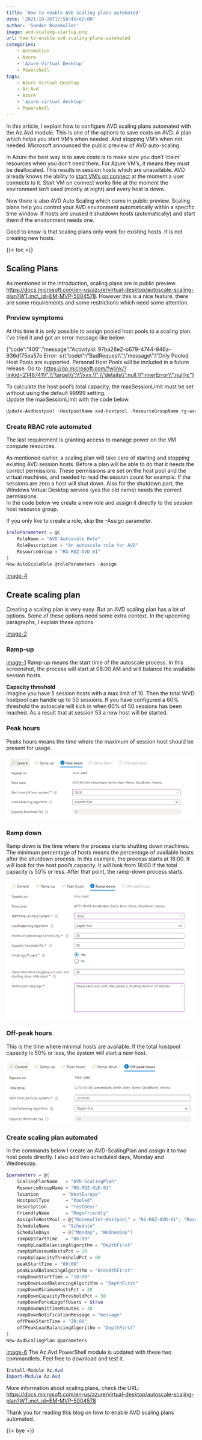```yaml
---
title: 'How to enable AVD scaling plans automated'
date: '2021-10-20T17:58:45+02:00'
author: 'Sander Rozemuller'
image: avd-scaling-startup.png
url: how-to-enable-avd-scaling-plans-automated
categories:
    - Automation
    - Azure
    - 'Azure Virtual Desktop'
    - Powershell
tags:
    - Azure Virtual Desktop
    - Az.Avd
    - Azure
    - 'azure virtual desktop'
    - Powershell
---
```


In this article, I explain how to configure AVD scaling plans automated with the Az.Avd module. This is one of the options to save costs on AVD. A plan which helps you start VM’s when needed. And stopping VM’s when not needed. Microsoft announced the public preview of AVD auto-scaling.

In Azure the best way is to save costs is to make sure you don’t ‘claim’ resources when you don’t need them. For Azure VM’s, it means they must be deallocated. This results in session hosts which are unavailable. AVD already knows the ability to [start VM’s on connect](https://www.rozemuller.com/configure-wvd-start-vm-on-connect-automated-with-role-assignments-and-graph-api/) at the moment a user connects to it. Start VM on connect works fine at the moment the environment isn’t used (mostly at night) and every host is down.   
  
Now there is also AVD Auto Scaling which came in public preview. Scaling plans help you control your AVD environment automatically within a specific time window. If hosts are unused it shutdown hosts (automatically) and start them if the environment needs one.   
  
Good to know is that scaling plans only work for existing hosts. It is not creating new hosts.

{{< toc >}}
## Scaling Plans

As mentioned in the introduction, scaling plans are in public preview. https://docs.microsoft.com/en-us/azure/virtual-desktop/autoscale-scaling-plan?WT.mc\_id=EM-MVP-5004578. However this is a nice feature, there are some requirements and some restrictions which need some attention.

### Preview symptoms

At this time it is only possible to assign pooled host pools to a scaling plan. I’ve tried it and got an error message like below.

{“code”:”400″,”message”:”ActivityId: 97ba26e2-b679-4744-946a-936df75ea57e Error: ≤{\\”code\\”:\\”BadRequest\\”,\\”message\\”:\\”Only Pooled Host Pools are supported. Personal Host Pools will be included in a future release. Go to: https://go.microsoft.com/fwlink/?linkid=2146741\\”,\\”target\\”:\\”/xxx.\\”,\\”details\\”:null,\\”innerError\\”:null}≥”}

To calculate the host pool’s total capacity, the maxSessionLimit must be set without using the default 99999 setting.  
Update the maxSessionLimit with the code below.

```powershell
Update-AvdHostpool -HostpoolName avd-hostpool -ResourceGroupName rg-avd-01 -maxSessionLimit 15
```

### Create RBAC role automated

The last requirement is granting access to manage power on the VM compute resources.

As mentioned earlier, a scaling plan will take care of starting and stopping existing AVD session hosts. Before a plan will be able to do that it needs the correct permissions. These permissions are set on the host pool and the virtual machines, and needed to read the session count for example. If the sessions are zero a host will shut down. Also for the shutdown part, the Windows Virtual Desktop service (yes the old name) needs the correct permissions.   
In the code below we create a new role and assign it directly to the session host resource group.

If you only like to create a role, skip the -Assign parameter.

```powershell
$roleParameters = @{
    RoleName = "AVD Autoscale Role"
    RoleDescription = "An autoscale role for AVD"
    ResourceGroup = "RG-ROZ-AVD-01"
}
New-AutoScaleRole @roleParameters -Assign
```

[image-4](image-4.png)
## Create scaling plan

Creating a scaling plan is very easy. But an AVD scaling plan has a lot of options. Some of these options need some extra context. In the upcoming paragraphs, I explain these options.

[image-2](image-2.png)
### Ramp-up

[image-1](image-1.png)
Ramp-up means the start time of the autoscale process. In this screenshot, the process will start at 08:00 AM and will balance the available session hosts.

**Capacity threshold**  
Imagine you have 5 session hosts with a max limit of 10. Then the total WVD hostpool can handle up to 50 sessions. If you have configured a 60% threshold the autoscale will kick in when 60% of 50 sessions has been reached. As a result that at session 53 a new host will be started.

### Peak hours

Peaks hours means the time where the maximum of session host should be present for usage.

![image-7](image-7.png)
### Ramp down

Ramp down is the time where the process starts shutting down machines. The minimum percentage of hosts means the percentage of available hosts after the shutdown process. In this example, the process starts at 18:00. It will look for the host pool’s capacity. It will look from 18:00 if the total capacity is 50% or less. After that point, the ramp-down process starts.

![image-8](image-8.png)
### Off-peak hours

This is the time where minimal hosts are available. If the total hostpool capacity is 50% or less, the system will start a new host.

![image-9](image-9.png)
### Create scaling plan automated

In the commands below I create an AVD-ScalingPlan and assign it to two host pools directly. I also add two scheduled days, Monday and Wednesday.

```powershell
$parameters = @{
    ScalingPlanName   = "AVD-ScalingPlan"
    ResourceGroupName = "RG-ROZ-AVD-01"
    location         = "WestEurope"
    HostpoolType      = "Pooled"
    Description       = "TestDesc"
    FriendlyName      = "MegaFriendly"
    AssignToHostPool = @{"Rozemuller-Hostpool" = "RG-ROZ-AVD-01"; "Rozemuller-Hostpool-2" = "RG-ROZ-AVD-01" }
    ScheduleName     = "Schedule"
    ScheduleDays     = @("Monday", "WednesDay")
    rampUpStartTime   = "06:00"
    rampUpLoadBalancingAlgorithm = "DepthFirst"
    rampUpMinimumHostsPct = 20
    rampUpCapacityThresholdPct = 80
    peakStartTime = "08:00"
    peakLoadBalancingAlgorithm = "BreadthFirst"
    rampDownStartTime = "18:00"
    rampDownLoadBalancingAlgorithm = "DepthFirst"
    rampDownMinimumHostsPct = 20
    rampDownCapacityThresholdPct = 50
    rampDownForceLogoffUsers = $true
    rampDownWaitTimeMinutes = 30
    rampDownNotificationMessage = "message"
    offPeakStartTime = "20:00"
    offPeakLoadBalancingAlgorithm = "DepthFirst"
}
New-AvdScalingPlan @parameters
```
[image-6](image-6.png)
The Az.Avd PowerShell module is updated with these two commandlets. Feel free to download and test it.

```powershell
Install-Module Az.Avd
Import-Module Az.Avd
```

More information about scaling plans, check the URL: https://docs.microsoft.com/en-us/azure/virtual-desktop/autoscale-scaling-plan?WT.mc\_id=EM-MVP-5004578

Thank you for reading this blog on how to enable AVD scaling plans automated.   

{{< bye >}}